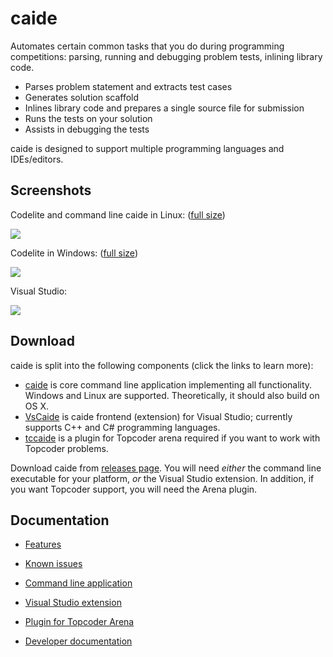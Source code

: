 # caide
Automates certain common tasks that you do during programming competitions:
parsing, running and debugging problem tests, inlining library code.

* Parses problem statement and extracts test cases
* Generates solution scaffold
* Inlines library code and prepares a single source file for submission
* Runs the tests on your solution
* Assists in debugging the tests

caide is designed to support multiple programming languages and IDEs/editors.

## Screenshots
Codelite and command line caide in Linux: ([full size](http://i.imgur.com/cZsP6Z0.png))

![ ](http://i.imgur.com/cZsP6Z0l.png)

Codelite in Windows: ([full size](http://i.imgur.com/mLmQDgD.png))

![ ](http://i.imgur.com/mLmQDgDl.png)

Visual Studio:

![ ](http://i.imgur.com/dSy9CQO.png)

## Download

caide is split into the following components (click the links to learn more):

* [caide](https://github.com/slycelote/caide/blob/release/libcaide/README.md)
  is core command line application implementing all functionality. Windows and
Linux are supported. Theoretically, it should also build on OS X.
* [VsCaide](https://github.com/slycelote/caide/blob/release/vscaide/README.md)
  is caide frontend (extension) for Visual Studio; currently supports C++ and
C# programming languages.
* [tccaide](https://github.com/slycelote/caide/blob/release/tccaide/README.md)
  is a plugin for Topcoder arena required if you want to work with Topcoder
problems.

Download caide from [releases
page](https://github.com/slycelote/caide/releases). You will need *either* the
command line executable for your platform, *or* the Visual Studio extension.
In addition, if you want Topcoder support, you will need the Arena plugin.

## Documentation

* [Features](https://github.com/slycelote/caide/blob/release/doc/features.md)

* [Known
  issues](https://github.com/slycelote/caide/blob/release/doc/known-issues.md)

* [Command line
  application](https://github.com/slycelote/caide/blob/release/libcaide/README.md)

* [Visual Studio extension
  ](https://github.com/slycelote/caide/blob/release/vscaide/README.md)

* [Plugin for Topcoder
  Arena](https://github.com/slycelote/caide/blob/release/tccaide/README.md)

* [Developer
  documentation](https://github.com/slycelote/caide/tree/release/libcaide/doc/dev)

